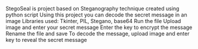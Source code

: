 StegoSeal is project based on Steganography technique created using python script
Using this project you can decode the secret message in an image
Libraries used:
Tkinter, PIL, Stegano, base64
Run the file
Upload image and enter your secret message
Enter the key to encrypt the message
Rename the file and save
To decode the message, upload image and enter key to reveal the secret message
